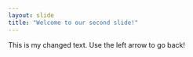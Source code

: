 ```yaml
---
layout: slide
title: "Welcome to our second slide!"
---
```

This is my changed text.
Use the left arrow to go back!
